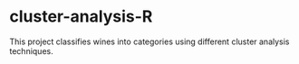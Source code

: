 # cluster-analysis-R

This project classifies wines into categories using different cluster analysis techniques.
